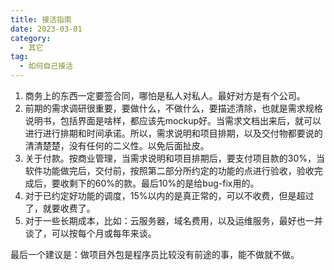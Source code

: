 ```yaml
---
title: 接活指南
date: 2023-03-01
category:
  - 其它
tag:
  - 如何自己接活
---
```


1. 商务上的东西一定要签合同，哪怕是私人对私人。最好对方是有个公司。
2. 前期的需求调研很重要，要做什么，不做什么，要描述清除，也就是需求规格说明书，包括界面是啥样，都应该先mockup好。当需求文档出来后，就可以进行进行排期和时间承诺。所以，需求说明和项目排期，以及交付物都要说的清清楚楚，没有任何的二义性。以免后面扯皮。
3. 关于付款。按商业管理，当需求说明和项目排期后，要支付项目款的30%，当软件功能做完后，交付前，按照第二部分所约定的功能的点进行验收，验收完成后，要收剩下的60%的款。最后10%的是给bug-fix用的。
4. 对于已约定好功能的调度，15%以内的是真正常的，可以不收费，但是超过了，就要收费了。
5. 对于一些长期成本，比如：云服务器，域名费用，以及运维服务，最好也一并谈了，可以按每个月或每年来谈。

最后一个建议是：做项目外包是程序员比较没有前途的事，能不做就不做。